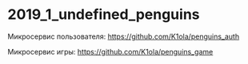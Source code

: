 # 2019_1_undefined_penguins

Микросервис пользователя: https://github.com/K1ola/penguins_auth

Микросервис игры: https://github.com/K1ola/penguins_game